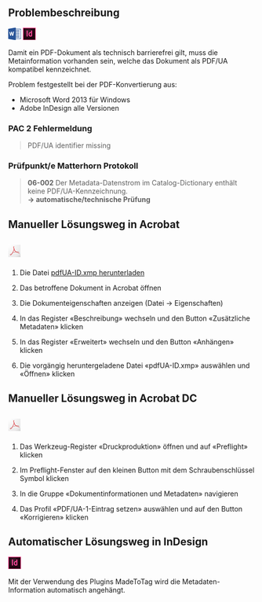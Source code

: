 ## Problembeschreibung

![](/assets/icon_word.jpg)  ![](/assets/icon_indesign.jpg)

Damit ein PDF-Dokument als technisch barrierefrei gilt, muss die Metainformation vorhanden sein, welche das Dokument als PDF/UA kompatibel kennzeichnet.

Problem festgestellt bei der PDF-Konvertierung aus:

* Microsoft Word 2013 für Windows
* Adobe InDesign alle Versionen

### PAC 2 Fehlermeldung

> PDF/UA identifier missing

### **Prüfpunkt/e Matterhorn Protokoll**

> **06-002** Der Metadata-Datenstrom im Catalog-Dictionary enthält keine PDF/UA-Kennzeichnung.  
> **→ automatische/technische Prüfung**

## Manueller Lösungsweg in Acrobat

## ![](/assets/icon_acrobat.jpg)

1. Die Datei [pdfUA-ID.xmp herunterladen](https://taggedpdf.com/xmp/pdfUA-ID.xmp)

2. Das betroffene Dokument in Acrobat öffnen

3. Die Dokumenteigenschaften anzeigen \(Datei → Eigenschaften\)

4. In das Register «Beschreibung» wechseln und den Button «Zusätzliche Metadaten» klicken

5. In das Register «Erweitert» wechseln und den Button «Anhängen» klicken

6. Die vorgängig heruntergeladene Datei «pdfUA-ID.xmp» auswählen und «Öffnen» klicken

## Manueller Lösungsweg in Acrobat DC

## ![](/assets/icon_acrobat.jpg)

1. Das Werkzeug-Register «Druckproduktion» öffnen und auf «Preflight» klicken

2. Im Preflight-Fenster auf den kleinen Button mit dem Schraubenschlüssel Symbol klicken

3. In die Gruppe «Dokumentinformationen und Metadaten» navigieren

4. Das Profil «PDF/UA-1-Eintrag setzen» auswählen und auf den Button «Korrigieren» klicken

## Automatischer Lösungsweg in InDesign

![](/assets/icon_indesign.jpg)

Mit der Verwendung des Plugins MadeToTag wird die Metadaten-Information automatisch angehängt.

